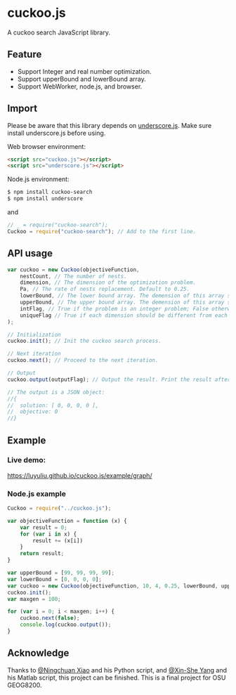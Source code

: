 # cuckoo.js

A cuckoo search JavaScript library.

## Feature
 * Support Integer and real number optimization.
 * Support upperBound and lowerBound array.
 * Support WebWorker, node.js, and browser.
 
## Import
Please be aware that this library depends on [underscore.js](https://underscorejs.org/). Make sure install underscore.js before using.

Web browser environment: 
```HTML
<script src="cuckoo.js"></script>
<script src="underscore.js"></script>
```

Node.js environment:
```bash
$ npm install cuckoo-search
$ npm install underscore
```
and

```js
// _ = require("cuckoo-search");
Cuckoo = require("cuckoo-search"); // Add to the first line.
```

## API usage
```js
var cuckoo = new Cuckoo(objectiveFunction,
    nestCount, // The number of nests.
    dimension, // The dimension of the optimization problem.
    Pa, // The rate of nests replacement. Default to 0.25.
    lowerBound, // The lower bound array. The demension of this array should be equal to dimension.
    upperBound, // The upper bound array. The demension of this array should be equal to dimension.
    intFlag, // True if the problem is an integer problem; False otherwise.
    uniqueFlag // True if each dimension should be different from each other; False otherwise.
);

// Initialization
cuckoo.init(); // Init the cuckoo search process.

// Next iteration
cuckoo.next(); // Proceed to the next iteration.

// Output
cuckoo.output(outputFlag); // Output the result. Print the result after this iteration if outputFlag is true.

// The output is a JSON object:
//{ 
//  solution: [ 0, 0, 0, 0 ], 
//  objective: 0 
//}
```

## Example
### Live demo: 
https://luyuliu.github.io/cuckoo.js/example/graph/

### Node.js example
```js
Cuckoo = require("../cuckoo.js");

var objectiveFunction = function (x) {
    var result = 0;
    for (var i in x) {
        result += (x[i])
    }
    return result;
}

var upperBound = [99, 99, 99, 99];
var lowerBound = [0, 0, 0, 0];
var cuckoo = new Cuckoo(objectiveFunction, 10, 4, 0.25, lowerBound, upperBound, true, false);
cuckoo.init();
var maxgen = 100;

for (var i = 0; i < maxgen; i++) {
    cuckoo.next(false);
    console.log(cuckoo.output());
}
```
## Acknowledge
Thanks to [@Ningchuan Xiao](https://github.com/ncxiao) and his Python script, and [@Xin-She Yang](https://www.mathworks.com/matlabcentral/fileexchange/29809-cuckoo-search-cs-algorithm) and his Matlab script, this project can be finished. This is a final project for OSU GEOG8200.

